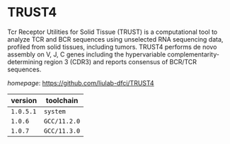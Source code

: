 # TRUST4

Tcr Receptor Utilities for Solid Tissue (TRUST) is a computational tool to  analyze TCR and BCR sequences using unselected RNA sequencing data, profiled  from solid tissues, including tumors. TRUST4 performs de novo assembly on V, J,  C genes including the hypervariable complementarity-determining region 3 (CDR3)  and reports consensus of BCR/TCR sequences.

*homepage*: <https://github.com/liulab-dfci/TRUST4>

version | toolchain
--------|----------
``1.0.5.1`` | ``system``
``1.0.6`` | ``GCC/11.2.0``
``1.0.7`` | ``GCC/11.3.0``
